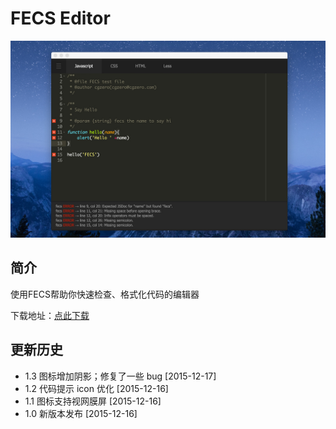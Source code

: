 # FECS Editor

![](https://raw.githubusercontent.com/cgzero/fecs-editor/master/tmp/screen-shot-1.jpg)

## 简介

使用FECS帮助你快速检查、格式化代码的编辑器

下载地址：[点此下载](https://chrome.google.com/webstore/detail/jinjgfophhifgdfocpdlbgklblcmkffp)

## 更新历史

- 1.3 图标增加阴影；修复了一些 bug [2015-12-17]
- 1.2 代码提示 icon 优化 [2015-12-16]
- 1.1 图标支持视网膜屏 [2015-12-16]
- 1.0 新版本发布 [2015-12-16]
